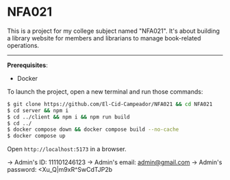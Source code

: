 # NFA021

This is a project for my college subject named "NFA021". It's about building a library website for members and librarians to manage book-related operations.

---

**Prerequisites**:

* Docker

To launch the project, open a new terminal and run those commands:

```bash
$ git clone https://github.com/El-Cid-Campeador/NFA021 && cd NFA021
$ cd server && npm i
$ cd ../client && npm i && npm run build
$ cd ../
$ docker compose down && docker compose build --no-cache
$ docker compose up
```

Open `http://localhost:5173` in a browser.

-> Admin's ID: 111101246123
-> Admin's email: admin@gmail.com
-> Admin's password: <Xu_Q|m9xR^SwCdTJP2b
